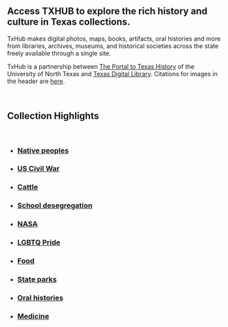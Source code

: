 ## Access TXHUB to explore the rich history and culture in Texas collections.

TxHub makes digital photos, maps, books, artifacts, oral histories and more from libraries, archives, museums, and historical societies across the state freely available through a single site.

TxHub is a partnership between [The Portal to Texas History](https://texashistory.unt.edu/) of the University of North Texas and [Texas Digital Library](https://www.tdl.org/). Citations for images in the header are [here](https://texasdigitallibrary.atlassian.net/l/cp/0Lk312Bc).

<br>

## Collection Highlights

<br>

- ### [Native peoples](/search?q=%22indigenous+peoples%22+OR+%22american+indians%22+OR+%22native+americans%22+OR+%22indians+of+north+america%22)

- ### [US Civil War](/search?q=%22civil+war%22)

- ### [Cattle](/search?q=cattle)

- ### [School desegregation](/search?q=school%20AND%20%28desgregation%20OR%20integration%29)

- ### [NASA](/search?q=NASA%20OR%20%22National%20Aeronautics%20and%20Space%20Administration%22)

- ### [LGBTQ Pride](/search?q=pride%20AND%20%28gay%20OR%20lgbt%2A%20OR%20glbt%2A%29)

- ### [Food](/search?q=food)

- ### [State parks](/search?q=%22state%20park%22%20OR%20%22state%20parks%22)

- ### [Oral histories](/search?q=%22oral%20history%22%20OR%20%22oral%20histories%22)

- ### [Medicine](search?q=medic*)
